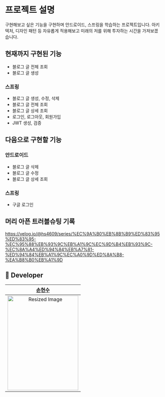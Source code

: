 # 프로젝트 설명
구현해보고 싶은 기능을 구현하며 안드로이드, 스프링을 학습하는 프로젝트입니다. 아키텍처, 디자인 패턴 등 자유롭게 적용해보고 미래의 저를 위해 투자하는 시간을 가져보겠습니다.


## 현재까지 구현된 기능
- 블로그 글 전체 조회
- 블로그 글 생성

### 스프링
- 블로그 글 생성, 수정, 삭제
- 블로그 글 전체 조회
- 블로그 글 상세 조회
- 로그인, 로그아웃, 회원가입
- JWT 생성, 검증

## 다음으로 구현할 기능
### 안드로이드
- 블로그 글 삭제
- 블로그 글 수정
- 블로그 글 상세 조회

### 스프링
- 구글 로그인

## 머리 아픈 트러블슈팅 기록
https://velog.io/@hs4609/series/%EC%9A%B0%EB%8B%B9%ED%83%95%ED%83%95-%EC%95%88%EB%93%9C%EB%A1%9C%EC%9D%B4%EB%93%9C-%EC%8A%A4%ED%94%84%EB%A7%81-%ED%94%84%EB%A1%9C%EC%A0%9D%ED%8A%B8-%EA%B8%B0%EB%A1%9D

## 🙋 Developer
|[손현수](https://github.com/dogmania)|
|:--------------------------------------:|
|<img src="https://github.com/user-attachments/assets/ef19536b-98ce-40b4-bed1-60fffe4c7aaa" alt="Resized Image" width="230" height="308">|
